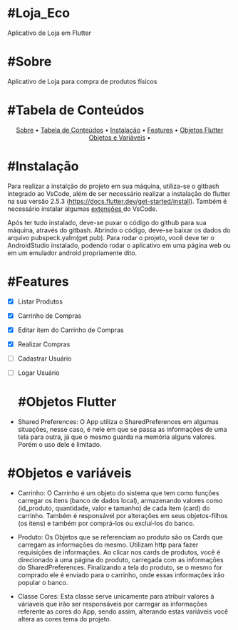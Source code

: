 <h1 align=left>#Loja_Eco</h1>

Aplicativo de Loja em Flutter

<h1 align=left>#Sobre</h1>

Aplicativo de Loja para compra de produtos físicos

<h1 align=left>#Tabela de Conteúdos</h1>

<p align="center">
 <a href="#sobre">Sobre</a> •
 <a href="#tabela-de-conteudo">Tabela de Conteúdos</a> • 
 <a href="#instalacao">Instalação</a> • 
 <a href="#features">Features</a> • 
 <a href="#objetos-flutter">Objetos Flutter</a>
 <a href="#objetos-e-variaveis">Objetos e Variáveis</a> • 

</p>

<h1 align=left>#Instalação</h1>

  Para realizar a instalção do projeto em sua máquina, utiliza-se o gitbash integrado ao VsCode,
além de ser necessário realizar a instalação do flutter na sua versão 2.5.3 (https://docs.flutter.dev/get-started/install).
  Também é necessário instalar algumas 
   <a href="https://br.atsit.in/archives/45648#:~:text=Dart%20e%20As%20extens%C3%B5es%20Flutter,programa%C3%A7%C3%A3o%20Dart%20no%20VS%20Code.&text=Desenvolvidas%20e%20mantidas%20pela%20pr%C3%B3pria,e%20v%C3%A1rias%20op%C3%A7%C3%B5es%20de%20depura%C3%A7%C3%A3o">
 extensões
    </a>
     do VsCode.

  Após ter tudo instalado, deve-se puxar o código do github para sua máquina, através do gitbash.
  Abrindo o código, deve-se baixar os dados do arquivo pubspeck.yalm(get pub).
  Para rodar o projeto, você deve ter o AndroidStudio instalado, podendo rodar o aplicativo em
  uma página web ou em um emulador android propriamente dito.
  
  <h1 align=left>#Features</h1>
  
- [x] Listar Produtos
- [x] Carrinho de Compras
- [x] Editar item do Carrinho de Compras
- [x] Realizar Compras
- [ ] Cadastrar Usuário
- [ ] Logar Usuário


  <h1 align=left>#Objetos Flutter</h1>
  
 - Shared Preferences: 
O App utiliza o SharedPreferences em algumas situações, nesse caso, é nele em que se passa as 
informações de uma tela para outra, já que o mesmo guarda na memória alguns valores. Porém o uso
dele é limitado. 

  <h1 align=left>#Objetos e variáveis</h1>

 - Carrinho:
O Carrinho é um objeto do sistema que tem como funções carregar os itens (banco de dados local), 
armazenando valores como (id_produto, quantidade, valor e tamanho) de cada item (card) do carrinho.
Também é responsável por alterações em seus objetos-filhos (os itens) e também por comprá-los ou excluí-los
do banco.

 - Produto:
Os Objetos que se referenciam ao produto são os Cards que carregam as informações do mesmo. Utilizam
http para fazer requisições de informações. Ao clicar nos cards de produtos, você é direcionado à uma
página do produto, carregada com as informações do SharedPreferences. Finalizando a tela do produto,
se o mesmo for comprado ele é enviado para o carrinho, onde essas informações irão popular o banco.

 - Classe Cores:
Esta classe serve unicamente para atribuir valores à váriaveis que irão ser responsáveis por carregar
as informações referente as cores do App, sendo assim, alterando estas variáveis você altera as cores
tema do projeto.
